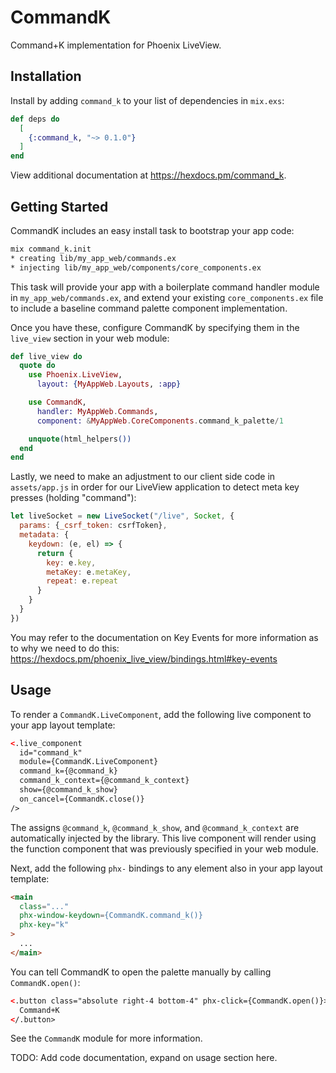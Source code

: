 # CommandK

Command+K implementation for Phoenix LiveView.

## Installation

Install by adding `command_k` to your list of dependencies in `mix.exs`:

```elixir
def deps do
  [
    {:command_k, "~> 0.1.0"}
  ]
end
```

View additional documentation at <https://hexdocs.pm/command_k>.

## Getting Started

CommandK includes an easy install task to bootstrap your app code:

```sh
mix command_k.init     
* creating lib/my_app_web/commands.ex
* injecting lib/my_app_web/components/core_components.ex
```

This task will provide your app with a boilerplate command handler module
in `my_app_web/commands.ex`, and extend your existing `core_components.ex` file
to include a baseline command palette component implementation.

Once you have these, configure CommandK by specifying them in the `live_view` section
in your web module:

```ex
def live_view do
  quote do
    use Phoenix.LiveView,
      layout: {MyAppWeb.Layouts, :app}

    use CommandK,
      handler: MyAppWeb.Commands,
      component: &MyAppWeb.CoreComponents.command_k_palette/1

    unquote(html_helpers())
  end
end
```

Lastly, we need to make an adjustment to our client side code in `assets/app.js` in
order for our LiveView application to detect meta key presses (holding "command"):

```js
let liveSocket = new LiveSocket("/live", Socket, {
  params: {_csrf_token: csrfToken},
  metadata: {
    keydown: (e, el) => {
      return {
        key: e.key,
        metaKey: e.metaKey,
        repeat: e.repeat
      }
    }
  }
})
```

You may refer to the documentation on Key Events for more information as to why
we need to do this: https://hexdocs.pm/phoenix_live_view/bindings.html#key-events

## Usage

To render a `CommandK.LiveComponent`, add the following live component to your app layout template:

```html
<.live_component
  id="command_k"
  module={CommandK.LiveComponent}
  command_k={@command_k}
  command_k_context={@command_k_context}
  show={@command_k_show}
  on_cancel={CommandK.close()}
/>
```

The assigns `@command_k`, `@command_k_show`, and `@command_k_context` are automatically
injected by the library. This live component will render using the function component that was
previously specified in your web module.

Next, add the following `phx-` bindings to any element also in your app layout template:

```html
<main
  class="..."
  phx-window-keydown={CommandK.command_k()}
  phx-key="k"
>
  ...
</main>
```

You can tell CommandK to open the palette manually by calling `CommandK.open()`:

```html
<.button class="absolute right-4 bottom-4" phx-click={CommandK.open()}>
  Command+K
</.button>
```

See the `CommandK` module for more information.

TODO: Add code documentation, expand on usage section here.
